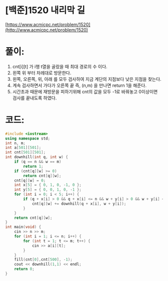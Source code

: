 # [백준]1520 내리막 길


[https://www.acmicpc.net/problem/1520](http://www.acmicpc.net/problem/1520)

# **풀이:**
1. cnt[i][t] 가 i행 t열을 골랐을 때 최대 경로의 수 이다.
2. 왼쪽 위 부터 차례대로 방문한다.
3. 왼쪽, 오른쪽, 위, 아래 를 모두 검사하여 지금 계단의 지점보다 낮은 지점을 찾는다.
4. 계속 검사하면서 가다가 오른쪽 끝 즉, (n,m) 을 만나면 return 1을 해준다.
5. 시간초과 때문에 재방문을 피하기위해 cnt의 값을 모두 -1로 바꿔놓고 0이상이면 검사를 끝내도록 하였다.

# **코드:**

```c++
#include <iostream>
using namespace std;
int n, m;
int a[501][501];
int cnt[501][501];
int downhill(int q, int w) {
	if (q == n && w == m)
		return 1;
	if (cnt[q][w] >= 0)
		return cnt[q][w];
	cnt[q][w] = 0;
	int x[5] = { 0, 1, 0, -1, 0 };
	int y[5] = { 0, 0, 1, 0, -1 };
	for (int i = 0; i < 5; i++) {
		if (q + x[i] > 0 && q + x[i] <= n && w + y[i] > 0 && w + y[i] <= m && a[q + x[i]][w + y[i]] < a[q][w]) {
			cnt[q][w] += downhill(q + x[i], w + y[i]);
		}
	}
	return cnt[q][w];
}
int main(void) {
	cin >> n >> m;
	for (int i = 1; i <= n; i++) {
		for (int t = 1; t <= m; t++) {
			cin >> a[i][t];
		}
	}
	fill(cnt[0],cnt[500], -1);
	cout << downhill(1,1) << endl;
	return 0;
}
```



